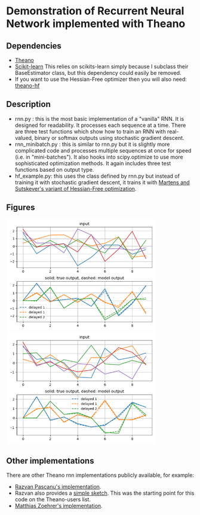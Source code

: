 # Demonstration of Recurrent Neural Network implemented with Theano

## Dependencies

* [Theano](http://deeplearning.net/software/theano/)
* [Scikit-learn](http://scikit-learn.org/stable/)
This relies on scikits-learn simply because I subclass their BaseEstimator
class, but this dependency could easily be removed.
* If you want to use the Hessian-Free optimizer then you will also need:
[theano-hf](https://github.com/boulanni/theano-hf)

## Description

* rnn.py : this is the most basic implementation of a "vanilla" RNN. It
is designed for readability. It processes each sequence at a time.
There are three test functions which show how to train an RNN with
real-valued, binary or softmax outputs using stochastic gradient
descent.
* rnn_minibatch.py : this is similar to rnn.py but it is slightly more
complicated code and processes multiple sequences at once for speed
(i.e. in "mini-batches"). It also hooks into scipy.optimize to use
more sophisticated optimization methods. It again includes three test
functions based on output type.
* hf_example.py: this uses the class defined by rnn.py but instead of
training it with stochastic gradient descent, it trains it with
[Martens and Sutskever's variant of Hessian-Free optimization](http://www.cs.toronto.edu/~jmartens/docs/RNN_HF.pdf).

## Figures

<img src="doc/rnn.png" alt="rnn" width="400" />

<img src="doc/rnn_minibatch.png" alt="rnn_minibatch" width="400" />

## Other implementations

There are other Theano rnn implementations publicly available, for example:
* [Razvan Pascanu's implementation](https://github.com/pascanur/trainingRNNs).
* Razvan also provides a [simple sketch](http://groups.google.com/group/theano-users/browse_thread/thread/39c755b93675f437). This was the starting point for this code on the Theano-users list. 
* [Matthias Zoehrer's implementation](https://github.com/mzoehr/Theano/tree/rnn_benchmark/benchmark/rnn).
